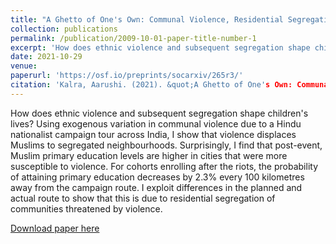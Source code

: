 ```yaml
---
title: "A Ghetto of One's Own: Communal Violence, Residential Segregation, and Group Education Outcomes in India"
collection: publications
permalink: /publication/2009-10-01-paper-title-number-1
excerpt: 'How does ethnic violence and subsequent segregation shape children's lives? Using exogenous variation in communal violence due to a Hindu nationalist campaign tour across India, I show that violence displaces Muslims to segregated neighbourhoods. Surprisingly, I find that post-event, Muslim primary education levels are higher in cities that were more susceptible to violence. For cohorts enrolling after the riots, the probability of attaining primary education decreases by 2.3% every 100 kilometres away from the campaign route. I exploit differences in the planned and actual route to show that this is due to residential segregation of communities threatened by violence.'
date: 2021-10-29
venue: 
paperurl: 'https://osf.io/preprints/socarxiv/265r3/'
citation: 'Kalra, Aarushi. (2021). &quot;A Ghetto of One's Own: Communal Violence, Residential Segregation and Grouop Education Outcomes in India.&quot;'
---
```

How does ethnic violence and subsequent segregation shape children's lives? Using exogenous variation in communal violence due to a Hindu nationalist campaign tour across India, I show that violence displaces Muslims to segregated neighbourhoods. Surprisingly, I find that post-event, Muslim primary education levels are higher in cities that were more susceptible to violence. For cohorts enrolling after the riots, the probability of attaining primary education decreases by 2.3% every 100 kilometres away from the campaign route. I exploit differences in the planned and actual route to show that this is due to residential segregation of communities threatened by violence.

[Download paper here](http://academicpages.github.io/files/paper1.pdf)
